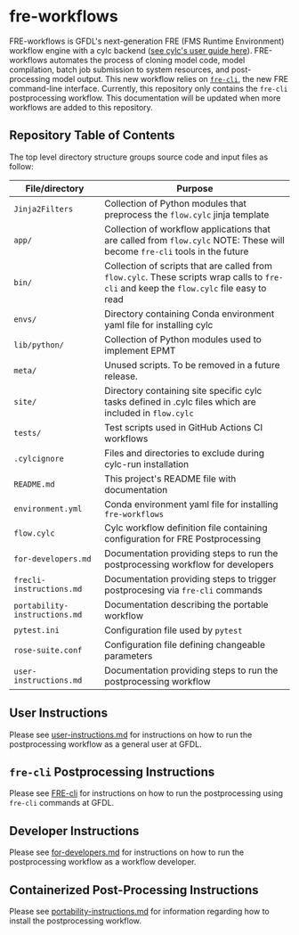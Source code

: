 # fre-workflows

FRE-workflows is GFDL's next-generation FRE (FMS Runtime Environment) workflow engine with a cylc backend ([see
cylc's user guide here](https://cylc.github.io/cylc-doc/stable/html/user-guide/index.html)).  FRE-workflows automates
the process of cloning model code, model compilation, batch job submission to system resources, and post-processing
model output. This new workflow relies on [`fre-cli`](https://github.com/NOAA-GFDL/fre-cli), the new FRE command-line
interface.  Currently, this repository only contains the `fre-cli` postprocessing workflow.  This documentation will be
updated when more workflows are added to this repository.

## Repository Table of Contents

The top level directory structure groups source code and input files as follow:

| File/directory                    | Purpose |
| --------------                    | ------- |
| ```Jinja2Filters```               | Collection of Python modules that preprocess the `flow.cylc` jinja template |
| ```app/```                        | Collection of workflow applications that are called from `flow.cylc`  NOTE: These will become `fre-cli` tools in the future |
| ```bin/```                        | Collection of scripts that are called from `flow.cylc`.  These scripts wrap calls to `fre-cli` and keep the `flow.cylc` file easy to read |
| ```envs/```                       | Directory containing Conda environment yaml file for installing cylc |
| ```lib/python/```                 | Collection of Python modules used to implement EPMT |
| ```meta/```                       | Unused scripts.  To be removed in a future release. |
| ```site/```                       | Directory containing site specific cylc tasks defined in <site>.cylc files which are included in `flow.cylc` |
| ```tests/```                      | Test scripts used in GitHub Actions CI workflows |
| ```.cylcignore```                 | Files and directories to exclude during cylc-run installation  |
| ```README.md```                   | This project's README file with documentation |
| ```environment.yml```             | Conda environment yaml file for installing `fre-workflows` |
| ```flow.cylc```                   | Cylc workflow definition file containing configuration for FRE Postprocessing |
| ```for-developers.md```           | Documentation providing steps to run the postprocessing workflow for developers |
| ```frecli-instructions.md```      | Documentation providing steps to trigger postprocesing via `fre-cli` commands |
| ```portability-instructions.md``` | Documentation describing the portable workflow |
| ```pytest.ini```                  | Configuration file used by `pytest` |
| ```rose-suite.conf```             | Configuration file defining changeable parameters |
| ```user-instructions.md```        | Documentation providing steps to run the postprocessing workflow |

## User Instructions

Please see [user-instructions.md](https://github.com/NOAA-GFDL/fre-workflows/blob/main/user-instructions.md) for
instructions on how to run the postprocessing workflow as a general user at GFDL.

## `fre-cli` Postprocessing Instructions

Please see [FRE-cli](https://github.com/NOAA-GFDL/fre-cli/tree/main/fre/pp#readme) for instructions on how to run the
postprocessing using `fre-cli` commands at GFDL.

## Developer Instructions

Please see [for-developers.md](https://github.com/NOAA-GFDL/fre-workflows/blob/main/for-developers.md) for instructions
on how to run the postprocessing workflow as a workflow developer.

## Containerized Post-Processing Instructions

Please see
[portability-instructions.md](https://github.com/NOAA-GFDL/fre-workflows/blob/main/portability-instructions.md) for
information regarding how to install the postprocessing workflow.
